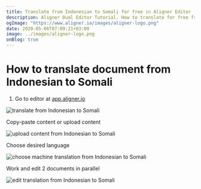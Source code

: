 ```yaml
---
title: Translate from Indonesian to Somali for free in Aligner Editor
description: Aligner Dual Editor Tutorial. How to translate for free from Indonesian to Somali. Aligner is multilingual document management platform. 
ogImage: "https://www.aligner.io/images/aligner-logo.png"
date: 2020-05-06T07:09:21+03:00
image: ../images/aligner-logo.png
onBlog: true
---
```


# How to translate document from Indonesian to Somali

1. Go to editor at [app.aligner.io](https://app.aligner.io "Aligner App web page")

![translate from Indonesian to Somali](../aligner-blank-editor.png "translate from Indonesian to Somali")

Copy-paste content or upload content

![upload content from Indonesian to Somali](../aligner-uploaded-document.png "upload content from Indonesian to Somali")

Choose desired language

![choose machine translation from Indonesian to Somali](../aligner-language-dropdown.png "choose machine translation from Indonesian to Somali")

Work and edit 2 documents in parallel

![edit translation from Indonesian to Somali](../aligner-double-sitded-editor.png "edit translation from Indonesian to Somali")


